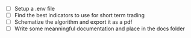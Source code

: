 - [ ] Setup a .env file
- [ ] Find the best indicators to use for short term trading
- [ ] Schematize the algorithm and export it as a pdf
- [ ] Write some meanningful documentation and place in the docs folder
